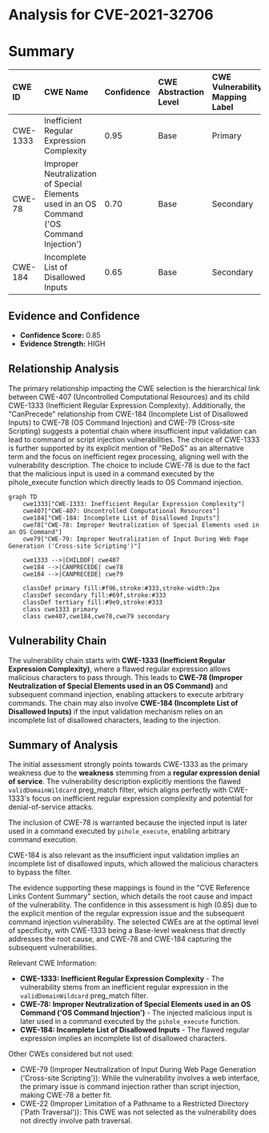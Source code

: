 # Analysis for CVE-2021-32706

# Summary
| CWE ID    | CWE Name                                                                    | Confidence | CWE Abstraction Level | CWE Vulnerability Mapping Label | CWE-Vulnerability Mapping Notes |
| :---------- | :-------------------------------------------------------------------------- | :--------- | :-------------------- | :------------------------------ | :------------------------------ |
| CWE-1333 | Inefficient Regular Expression Complexity    | 0.95       | Base                  | Primary                       | Allowed                       |
| CWE-78     | Improper Neutralization of Special Elements used in an OS Command ('OS Command Injection') | 0.70      | Base                  | Secondary                       | Allowed                       |
| CWE-184     | Incomplete List of Disallowed Inputs                  | 0.65       | Base                  | Secondary                       | Allowed                       |

## Evidence and Confidence

*   **Confidence Score:** 0.85
*   **Evidence Strength:** HIGH

## Relationship Analysis
The primary relationship impacting the CWE selection is the hierarchical link between CWE-407 (Uncontrolled Computational Resources) and its child CWE-1333 (Inefficient Regular Expression Complexity). Additionally, the "CanPrecede" relationship from CWE-184 (Incomplete List of Disallowed Inputs) to CWE-78 (OS Command Injection) and CWE-79 (Cross-site Scripting) suggests a potential chain where insufficient input validation can lead to command or script injection vulnerabilities. The choice of CWE-1333 is further supported by its explicit mention of "ReDoS" as an alternative term and the focus on inefficient regex processing, aligning well with the vulnerability description. The choice to include CWE-78 is due to the fact that the malicious input is used in a command executed by the pihole_execute function which directly leads to OS Command injection.

```mermaid
graph TD
    cwe1333["CWE-1333: Inefficient Regular Expression Complexity"]
    cwe407["CWE-407: Uncontrolled Computational Resources"]
    cwe184["CWE-184: Incomplete List of Disallowed Inputs"]
    cwe78["CWE-78: Improper Neutralization of Special Elements used in an OS Command"]
    cwe79["CWE-79: Improper Neutralization of Input During Web Page Generation ('Cross-site Scripting')"]

    cwe1333 -->|CHILDOF| cwe407
    cwe184 -->|CANPRECEDE| cwe78
    cwe184 -->|CANPRECEDE| cwe79

    classDef primary fill:#f96,stroke:#333,stroke-width:2px
    classDef secondary fill:#69f,stroke:#333
    classDef tertiary fill:#9e9,stroke:#333
    class cwe1333 primary
    class cwe407,cwe184,cwe78,cwe79 secondary
```

## Vulnerability Chain
The vulnerability chain starts with **CWE-1333 (Inefficient Regular Expression Complexity)**, where a flawed regular expression allows malicious characters to pass through. This leads to **CWE-78 (Improper Neutralization of Special Elements used in an OS Command)** and subsequent command injection, enabling attackers to execute arbitrary commands. The chain may also involve **CWE-184 (Incomplete List of Disallowed Inputs)** if the input validation mechanism relies on an incomplete list of disallowed characters, leading to the injection.

## Summary of Analysis
The initial assessment strongly points towards CWE-1333 as the primary weakness due to the **weakness** stemming from a **regular expression denial of service**. The vulnerability description explicitly mentions the flawed `validDomainWildcard` preg_match filter, which aligns perfectly with CWE-1333's focus on inefficient regular expression complexity and potential for denial-of-service attacks.

The inclusion of CWE-78 is warranted because the injected input is later used in a command executed by `pihole_execute`, enabling arbitrary command execution.

CWE-184 is also relevant as the insufficient input validation implies an incomplete list of disallowed inputs, which allowed the malicious characters to bypass the filter.

The evidence supporting these mappings is found in the "CVE Reference Links Content Summary" section, which details the root cause and impact of the vulnerability. The confidence in this assessment is high (0.85) due to the explicit mention of the regular expression issue and the subsequent command injection vulnerability. The selected CWEs are at the optimal level of specificity, with CWE-1333 being a Base-level weakness that directly addresses the root cause, and CWE-78 and CWE-184 capturing the subsequent vulnerabilities.

Relevant CWE Information:
- **CWE-1333: Inefficient Regular Expression Complexity** - The vulnerability stems from an inefficient regular expression in the `validDomainWildcard` preg_match filter.
- **CWE-78: Improper Neutralization of Special Elements used in an OS Command ('OS Command Injection')** - The injected malicious input is later used in a command executed by the `pihole_execute` function.
- **CWE-184: Incomplete List of Disallowed Inputs** - The flawed regular expression implies an incomplete list of disallowed characters.

Other CWEs considered but not used:
- CWE-79 (Improper Neutralization of Input During Web Page Generation ('Cross-site Scripting')): While the vulnerability involves a web interface, the primary issue is command injection rather than script injection, making CWE-78 a better fit.
- CWE-22 (Improper Limitation of a Pathname to a Restricted Directory ('Path Traversal')): This CWE was not selected as the vulnerability does not directly involve path traversal.